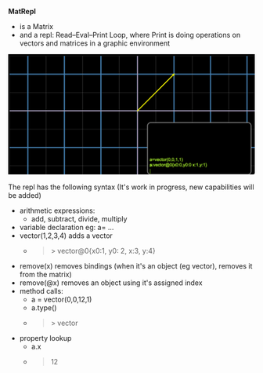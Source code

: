 **MatRepl**
* is a Matrix
* and a repl: Read–Eval–Print Loop, where Print is doing operations on vectors and matrices in a graphic environment

<img src="screenshot-1.png"></img>
  
The repl has the following syntax (It's work in progress, new capabilities will be added)
* arithmetic expressions:
  * add, subtract, divide, multiply
* variable declaration eg: a= ...
* vector(1,2,3,4) adds a vector
  * > &gt; vector@0{x0:1, y0: 2, x:3, y:4}
* remove(x) removes bindings (when it's an object (eg vector), removes it from the matrix)
* remove(@x) removes an object using it's assigned index 
* method calls:
  * a = vector(0,0,12,1)
  * a.type()
  * > &gt; vector
* property lookup
  * a.x
  * > 12
  